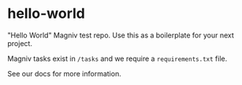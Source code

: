 # hello-world
"Hello World" Magniv test repo. Use this as a boilerplate for your next project.

Magniv tasks exist in `/tasks` and we require a `requirements.txt` file.

See our docs for more information.

